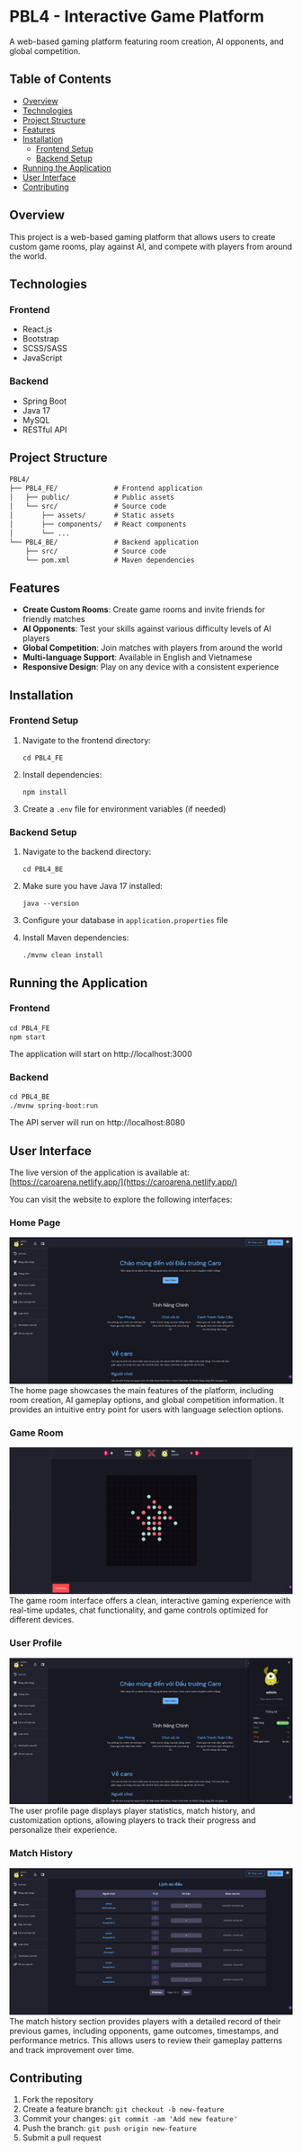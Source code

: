# PBL4 - Interactive Game Platform

A web-based gaming platform featuring room creation, AI opponents, and global competition.

## Table of Contents

- [Overview](#overview)
- [Technologies](#technologies)
- [Project Structure](#project-structure)
- [Features](#features)
- [Installation](#installation)
  - [Frontend Setup](#frontend-setup)
  - [Backend Setup](#backend-setup)
- [Running the Application](#running-the-application)
- [User Interface](#user-interface)
- [Contributing](#contributing)

## Overview

This project is a web-based gaming platform that allows users to create custom game rooms, play against AI, and compete with players from around the world.

## Technologies

### Frontend
- React.js
- Bootstrap
- SCSS/SASS
- JavaScript

### Backend
- Spring Boot
- Java 17
- MySQL
- RESTful API

## Project Structure

```
PBL4/
├── PBL4_FE/              # Frontend application
│   ├── public/           # Public assets
│   └── src/              # Source code
│       ├── assets/       # Static assets
│       ├── components/   # React components
│       └── ...
└── PBL4_BE/              # Backend application
    ├── src/              # Source code
    └── pom.xml           # Maven dependencies
```

## Features

- **Create Custom Rooms**: Create game rooms and invite friends for friendly matches
- **AI Opponents**: Test your skills against various difficulty levels of AI players
- **Global Competition**: Join matches with players from around the world
- **Multi-language Support**: Available in English and Vietnamese
- **Responsive Design**: Play on any device with a consistent experience

## Installation

### Frontend Setup

1. Navigate to the frontend directory:
   ```
   cd PBL4_FE
   ```

2. Install dependencies:
   ```
   npm install
   ```

3. Create a `.env` file for environment variables (if needed)

### Backend Setup

1. Navigate to the backend directory:
   ```
   cd PBL4_BE
   ```

2. Make sure you have Java 17 installed:
   ```
   java --version
   ```

3. Configure your database in `application.properties` file

4. Install Maven dependencies:
   ```
   ./mvnw clean install
   ```

## Running the Application

### Frontend

```
cd PBL4_FE
npm start
```
The application will start on http://localhost:3000

### Backend

```
cd PBL4_BE
./mvnw spring-boot:run
```
The API server will run on http://localhost:8080

## User Interface

The live version of the application is available at: [https://caroarena.netlify.app/](https://caroarena.netlify.app/)

You can visit the website to explore the following interfaces:

### Home Page

![alt text](image.png)
The home page showcases the main features of the platform, including room creation, AI gameplay options, and global competition information. It provides an intuitive entry point for users with language selection options.

### Game Room

![alt text](image-1.png)
The game room interface offers a clean, interactive gaming experience with real-time updates, chat functionality, and game controls optimized for different devices.

### User Profile

![alt text](image-2.png)
The user profile page displays player statistics, match history, and customization options, allowing players to track their progress and personalize their experience.

### Match History

![alt text](image-3.png)
The match history section provides players with a detailed record of their previous games, including opponents, game outcomes, timestamps, and performance metrics. This allows users to review their gameplay patterns and track improvement over time.


## Contributing

1. Fork the repository
2. Create a feature branch: `git checkout -b new-feature`
3. Commit your changes: `git commit -am 'Add new feature'`
4. Push the branch: `git push origin new-feature`
5. Submit a pull request

